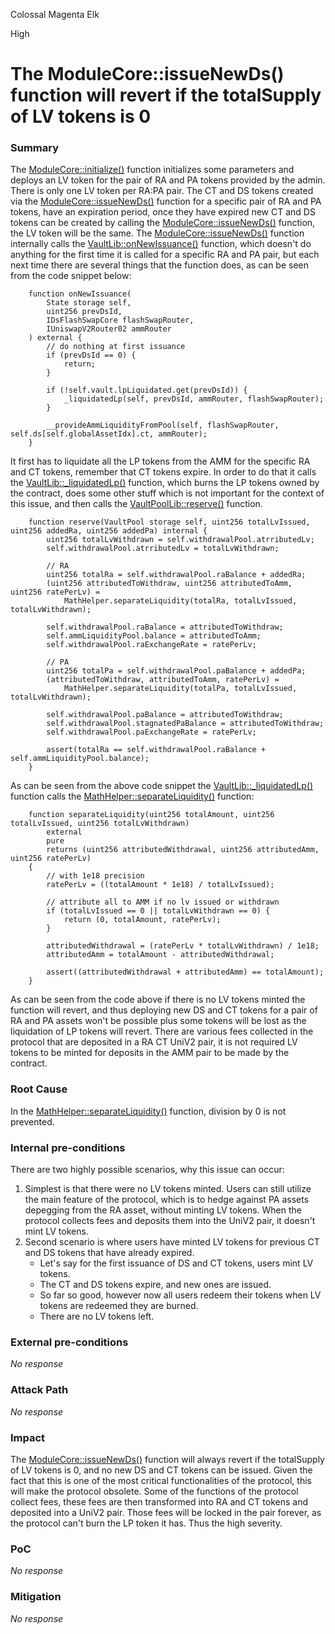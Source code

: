 Colossal Magenta Elk

High

# The ModuleCore::issueNewDs() function will revert if the totalSupply of LV tokens is 0

### Summary

The [ModuleCore::initialize()](https://github.com/sherlock-audit/2024-08-cork-protocol/blob/main/Depeg-swap/contracts/core/ModuleCore.sol#L37-L55) function initializes some parameters and deploys an LV token for the pair of RA and PA tokens provided by the admin. There is only one LV token per RA:PA pair. The CT and DS tokens created via the [ModuleCore::issueNewDs()](https://github.com/sherlock-audit/2024-08-cork-protocol/blob/main/Depeg-swap/contracts/core/ModuleCore.sol#L57-L86) function for a specific pair of RA and PA tokens, have an expiration period, once they have expired new CT and DS tokens can be created by calling the [ModuleCore::issueNewDs()](https://github.com/sherlock-audit/2024-08-cork-protocol/blob/main/Depeg-swap/contracts/core/ModuleCore.sol#L57-L86) function, the LV token will be the same. The [ModuleCore::issueNewDs()](https://github.com/sherlock-audit/2024-08-cork-protocol/blob/main/Depeg-swap/contracts/core/ModuleCore.sol#L57-L86) function internally calls the [VaultLib::onNewIssuance()](https://github.com/sherlock-audit/2024-08-cork-protocol/blob/main/Depeg-swap/contracts/libraries/VaultLib.sol#L92-L108) function, which doesn't do anything for the first time it is called for a specific RA and PA pair, but each next time there are several things that the function does, as can be seen from the code snippet below:
```solidity
    function onNewIssuance(
        State storage self,
        uint256 prevDsId,
        IDsFlashSwapCore flashSwapRouter,
        IUniswapV2Router02 ammRouter
    ) external {
        // do nothing at first issuance
        if (prevDsId == 0) {
            return;
        }

        if (!self.vault.lpLiquidated.get(prevDsId)) {
            _liquidatedLp(self, prevDsId, ammRouter, flashSwapRouter);
        }

        __provideAmmLiquidityFromPool(self, flashSwapRouter, self.ds[self.globalAssetIdx].ct, ammRouter);
    }
```
It first has to liquidate all the LP tokens from the AMM for the specific RA and CT tokens, remember that CT tokens expire. In order to do that it calls the [VaultLib::_liquidatedLp()](https://github.com/sherlock-audit/2024-08-cork-protocol/blob/main/Depeg-swap/contracts/libraries/VaultLib.sol#L349-L393) function, which burns the LP tokens owned by the contract, does some other stuff which is not important for the context of this issue, and then calls the [VaultPoolLib::reserve()](https://github.com/sherlock-audit/2024-08-cork-protocol/blob/main/Depeg-swap/contracts/libraries/VaultPoolLib.sol#L12-L35) function.

```solidity
    function reserve(VaultPool storage self, uint256 totalLvIssued, uint256 addedRa, uint256 addedPa) internal {
        uint256 totalLvWithdrawn = self.withdrawalPool.atrributedLv;
        self.withdrawalPool.atrributedLv = totalLvWithdrawn;

        // RA
        uint256 totalRa = self.withdrawalPool.raBalance + addedRa;
        (uint256 attributedToWithdraw, uint256 attributedToAmm, uint256 ratePerLv) =
            MathHelper.separateLiquidity(totalRa, totalLvIssued, totalLvWithdrawn);

        self.withdrawalPool.raBalance = attributedToWithdraw;
        self.ammLiquidityPool.balance = attributedToAmm;
        self.withdrawalPool.raExchangeRate = ratePerLv;

        // PA
        uint256 totalPa = self.withdrawalPool.paBalance + addedPa;
        (attributedToWithdraw, attributedToAmm, ratePerLv) =
            MathHelper.separateLiquidity(totalPa, totalLvIssued, totalLvWithdrawn);

        self.withdrawalPool.paBalance = attributedToWithdraw;
        self.withdrawalPool.stagnatedPaBalance = attributedToWithdraw;
        self.withdrawalPool.paExchangeRate = ratePerLv;

        assert(totalRa == self.withdrawalPool.raBalance + self.ammLiquidityPool.balance);
    }

```
As can be seen from the above code snippet  the [VaultLib::_liquidatedLp()](https://github.com/sherlock-audit/2024-08-cork-protocol/blob/main/Depeg-swap/contracts/libraries/VaultLib.sol#L349-L393) function calls the [MathHelper::separateLiquidity()](https://github.com/sherlock-audit/2024-08-cork-protocol/blob/main/Depeg-swap/contracts/libraries/MathHelper.sol#L128-L145) function:
```solidity
    function separateLiquidity(uint256 totalAmount, uint256 totalLvIssued, uint256 totalLvWithdrawn)
        external
        pure
        returns (uint256 attributedWithdrawal, uint256 attributedAmm, uint256 ratePerLv)
    {
        // with 1e18 precision
        ratePerLv = ((totalAmount * 1e18) / totalLvIssued);

        // attribute all to AMM if no lv issued or withdrawn
        if (totalLvIssued == 0 || totalLvWithdrawn == 0) {
            return (0, totalAmount, ratePerLv);
        }

        attributedWithdrawal = (ratePerLv * totalLvWithdrawn) / 1e18;
        attributedAmm = totalAmount - attributedWithdrawal;

        assert((attributedWithdrawal + attributedAmm) == totalAmount);
    }
```
As can be seen from the code above if there is no LV tokens minted the function will revert, and thus deploying new DS and CT tokens for a pair of RA and PA assets won't be possible plus some tokens will be lost as the liquidation of LP tokens will revert. There are various fees collected in the protocol that are deposited in a RA CT UniV2 pair, it is not required LV tokens to be minted for deposits in the AMM pair to be made by the contract. 

### Root Cause
In the [MathHelper::separateLiquidity()](https://github.com/sherlock-audit/2024-08-cork-protocol/blob/main/Depeg-swap/contracts/libraries/MathHelper.sol#L128-L145) function, division by 0 is not prevented.

### Internal pre-conditions
There are two highly possible scenarios, why this issue can occur:
1. Simplest is that there were no LV tokens minted. Users can still utilize the main feature of the protocol, which is to hedge against PA assets depegging from the RA asset, without minting LV tokens. When the protocol collects fees and deposits them into the UniV2 pair, it doesn't mint LV tokens.
2. Second scenario is where users have minted LV tokens for previous CT and DS tokens that have already expired. 
    - Let's say for the first issuance of DS and CT tokens, users mint LV tokens. 
    - The CT and DS tokens expire, and new ones are issued. 
    -  So far so good, however now all users redeem their tokens when LV tokens are redeemed they are burned.
    - There are no LV tokens left.

### External pre-conditions

_No response_

### Attack Path

_No response_

### Impact
The [ModuleCore::issueNewDs()](https://github.com/sherlock-audit/2024-08-cork-protocol/blob/main/Depeg-swap/contracts/core/ModuleCore.sol#L57-L86) function will always revert if the totalSupply of LV tokens is 0, and no new DS and CT tokens can be issued. Given the fact that this is one of the most critical functionalities of the protocol, this will make the protocol obsolete. Some of the functions of the protocol collect fees, these fees are then transformed into RA and CT tokens and deposited into a UniV2 pair. Those fees will be locked in the pair forever, as the protocol can't burn the LP token it has. Thus the high severity. 

### PoC

_No response_

### Mitigation

_No response_